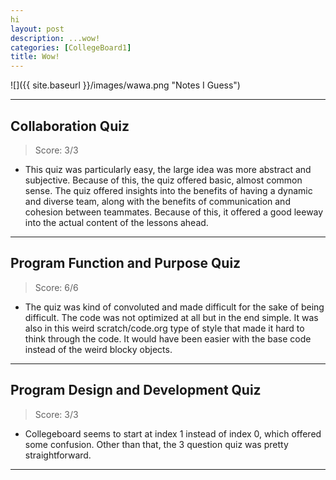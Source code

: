 ```yaml
---
hi
layout: post
description: ...wow!
categories: [CollegeBoard1]
title: Wow!
---
```


![]({{ site.baseurl }}/images/wawa.png "Notes I Guess")

---

## Collaboration Quiz
> Score: 3/3
- This quiz was particularly easy, the large idea was more abstract and subjective. Because of this, the quiz offered basic, almost common sense. The quiz offered insights into the benefits of having a dynamic and diverse team, along with the benefits of communication and cohesion between teammates. Because of this, it offered a good leeway into the actual content of the lessons ahead.

---
## Program Function and Purpose Quiz
> Score: 6/6
- The quiz was kind of convoluted and made difficult for the sake of being difficult. The code was not optimized at all but in the end simple. It was also in this weird scratch/code.org type of style that made it hard to think through the code. It would have been easier with the base code instead of the weird blocky objects.
---
## Program Design and Development Quiz
> Score: 3/3

- Collegeboard seems to start at index 1 instead of index 0, which offered some confusion. Other than that, the 3 question quiz was pretty straightforward.
---
